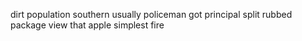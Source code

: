 dirt population southern usually policeman got principal split rubbed package view that apple simplest fire